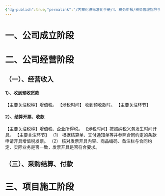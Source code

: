 ```yaml
---
{"dg-publish":true,"permalink":"/内蒙化德标准化手册/4、税务申报/税务管理指导手册/","dgPassFrontmatter":true,"noteIcon":""}
---
```



# 一、公司成立阶段
# 二、公司经营阶段
## （一）、经营收入
#### 1）、收到预收货款
【主要关注税种】增值税。
【涉税时间】 收到预收款时。
【主要关注环节】
#### 2）、结算开票、收款
【主要关注税种】增值税、企业所得税。
【涉税时间】按照纳税义务发生时间开具。
【主要关注环节】
（1） 根据结算单、支付通知单等并参照合同约定的条款申请开具增值税发票。
（2） 核对发票开具内容、商品编码、备注栏与合同约定、实际业务是否一致，发票开具是否符合要求。
## （三）、采购结算、付款

# 三、项目施工阶段

